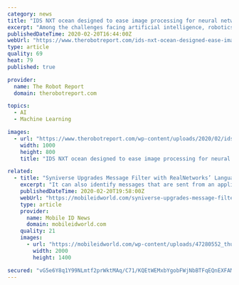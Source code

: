 ```yaml
---
category: news
title: "IDS NXT ocean designed to ease image processing for neural networks"
excerpt: "Among the challenges facing artificial intelligence, robotics, and autonomous vehicle developers is the need to process mages for training neural networks. IDS NXT ocean from Imaging Development Systems GmbH is intended to make it easier for users who are not AI experts to classify images. IDS NXT ocean includes camera hardware, a self ..."
publishedDateTime: 2020-02-20T16:44:00Z
webUrl: "https://www.therobotreport.com/ids-nxt-ocean-designed-ease-image-processing-neural-networks/"
type: article
quality: 69
heat: 79
published: true

provider:
  name: The Robot Report
  domain: therobotreport.com

topics:
  - AI
  - Machine Learning

images:
  - url: "https://www.therobotreport.com/wp-content/uploads/2020/02/ids-nxt-ocean-industrial-cameras-ai-1000x800-02.jpg"
    width: 1000
    height: 800
    title: "IDS NXT ocean designed to ease image processing for neural networks"

related:
  - title: "Syniverse Upgrades Message Filter with RealNetworks’ Language Processing Tech"
    excerpt: "It can also identify messages that are sent from an application, which is where Kontxt comes into play. The RealNetworks solution will introduce natural language processing and deep learning capabilities that will improve Syniverse’s ability to distinguish spam from legitimate (and even important) messages like one-time passwords. Doing so ..."
    publishedDateTime: 2020-02-20T19:58:00Z
    webUrl: "https://mobileidworld.com/syniverse-upgrades-message-filter-realnetworks-language-processing-tech-022005/"
    type: article
    provider:
      name: Mobile ID News
      domain: mobileidworld.com
    quality: 21
    images:
      - url: "https://mobileidworld.com/wp-content/uploads/47280552_thumbnail-1-e1455306435620.jpg"
        width: 2000
        height: 1400

secured: "vG5e6Y8q1Y99NLmtf2prWktMAq/C71/KQEtWEMxbYgobFWjNbBTFqEQnEXFAMXa9vIWbT/NgI57hp/ggrBIGlKw5YZRRlU4diIHdRNch8eHK83u7YuNlSsfLTYMCZmyhzOAKRNTUBO3JQyUjdMejUclxnWrq22E65/Ur39FvMlxLsCTS9pzqH3qFX5adH0Mbjnxrv1GiUBNOUH+MhZANck1urBrm5ypcZx/ygfgJWwOOlbPDLTs372IZlPUx2Uhov0iWpiG+uARnpNDEFd/PoByLmarG6aOli0oVQ177rDWMYK74abr4iJvX52U3eQFrZxEJwn3IChcp3zwEyNjRP4acoDI0TZu6hqdU+mSpwRLtRBsmAJaXdDOjHWhL9q+gJEqg8ZJkOnM5xsClWyb8BalJ3mfFJFJ+imnLZQloGpSrtFL33dNikOBRf9gOGlfsK+bPDMQrOfFddiUavkmTu2qD+c2Zm8iMk4VTF71BW8Q=;ZnmBpaUbLysQsxEUv+Zdzg=="
---
```


